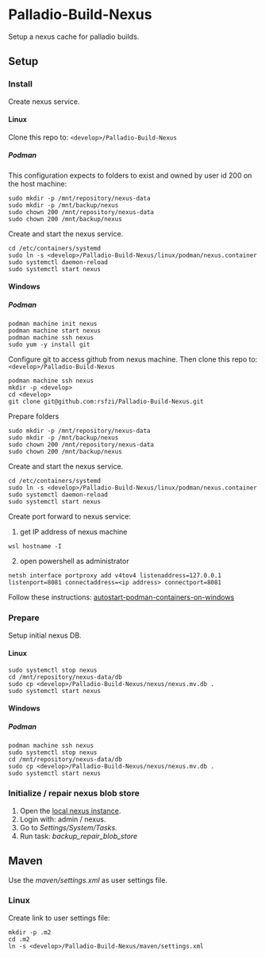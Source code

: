 # Palladio-Build-Nexus
Setup a nexus cache for palladio builds.  

## Setup
### Install
Create nexus service.

#### Linux
Clone this repo to: `<develop>/Palladio-Build-Nexus`

##### Podman
This configuration expects to folders to exist and owned by user id 200 on the host machine:
```
sudo mkdir -p /mnt/repository/nexus-data
sudo mkdir -p /mnt/backup/nexus
sudo chown 200 /mnt/repository/nexus-data
sudo chown 200 /mnt/backup/nexus
```

Create and start the nexus service.
```
cd /etc/containers/systemd
sudo ln -s <develop>/Palladio-Build-Nexus/linux/podman/nexus.container
sudo systemctl daemon-reload
sudo systemctl start nexus
```

#### Windows
##### Podman
```
podman machine init nexus
podman machine start nexus
podman machine ssh nexus
sudo yum -y install git
```
Configure git to access github from nexus machine.
Then clone this repo to: `<develop>/Palladio-Build-Nexus`
```
podman machine ssh nexus
mkdir -p <develop>
cd <develop>
git clone git@github.com:rsfzi/Palladio-Build-Nexus.git
```
Prepare folders
```
sudo mkdir -p /mnt/repository/nexus-data
sudo mkdir -p /mnt/backup/nexus
sudo chown 200 /mnt/repository/nexus-data
sudo chown 200 /mnt/backup/nexus
```
Create and start the nexus service.
```
cd /etc/containers/systemd
sudo ln -s <develop>/Palladio-Build-Nexus/linux/podman/nexus.container
sudo systemctl daemon-reload
sudo systemctl start nexus
```
Create port forward to nexus service:  
1. get IP address of nexus machine
```
wsl hostname -I
```
2. open powershell as administrator
```
netsh interface portproxy add v4tov4 listenaddress=127.0.0.1 listenport=8081 connectaddress=<ip address> connectport=8081
```

Follow these instructions:
[autostart-podman-containers-on-windows](https://medium.com/@saderi/how-to-autostart-podman-containers-on-windows-9db2185351e1)

### Prepare
Setup initial nexus DB.
#### Linux
```
sudo systemctl stop nexus
cd /mnt/repository/nexus-data/db
sudo cp <develop>/Palladio-Build-Nexus/nexus/nexus.mv.db .
sudo systemctl start nexus
```

#### Windows
##### Podman
```
podman machine ssh nexus
sudo systemctl stop nexus
cd /mnt/repository/nexus-data/db
sudo cp <develop>/Palladio-Build-Nexus/nexus/nexus.mv.db .
sudo systemctl start nexus
```

### Initialize / repair nexus blob store
1. Open the [local nexus instance](http://localhost:8081).
1. Login with: admin / nexus.
1. Go to _Settings/System/Tasks_.
1. Run task: _backup_repair_blob_store_

## Maven
Use the _maven/settings.xml_ as user settings file.

### Linux
Create link to user settings file:
```
mkdir -p .m2
cd .m2
ln -s <develop>/Palladio-Build-Nexus/maven/settings.xml
```
